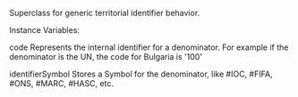 Superclass for generic territorial identifier behavior.

Instance Variables:

code			<String>		Represents the internal identifier for a denominator. For example if the denominator is the UN, the code for Bulgaria is '100'

identifierSymbol	<Symbol>	Stores a Symbol for the denominator, like #IOC, #FIFA, #ONS, #MARC, #HASC, etc.
		
